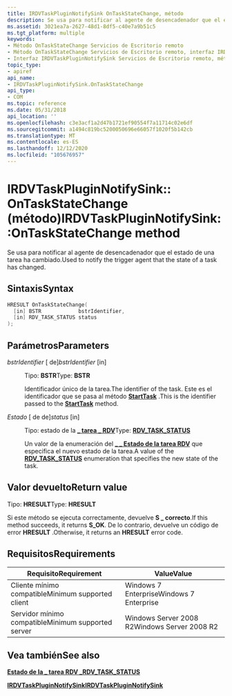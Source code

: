 ```yaml
---
title: IRDVTaskPluginNotifySink OnTaskStateChange, método
description: Se usa para notificar al agente de desencadenador que el estado de una tarea ha cambiado.
ms.assetid: 3021ea7a-2627-48d1-8df5-c40e7a9b51c5
ms.tgt_platform: multiple
keywords:
- Método OnTaskStateChange Servicios de Escritorio remoto
- Método OnTaskStateChange Servicios de Escritorio remoto, interfaz IRDVTaskPluginNotifySink
- Interfaz IRDVTaskPluginNotifySink Servicios de Escritorio remoto, método OnTaskStateChange
topic_type:
- apiref
api_name:
- IRDVTaskPluginNotifySink.OnTaskStateChange
api_type:
- COM
ms.topic: reference
ms.date: 05/31/2018
api_location: ''
ms.openlocfilehash: c3e3acf1a2d47b1721ef90554f7a11714c02e6df
ms.sourcegitcommit: a1494c819bc5200050696e66057f1020f5b142cb
ms.translationtype: MT
ms.contentlocale: es-ES
ms.lasthandoff: 12/12/2020
ms.locfileid: "105676957"
---
```

# <a name="irdvtaskpluginnotifysinkontaskstatechange-method"></a><span data-ttu-id="5d2c7-106">IRDVTaskPluginNotifySink:: OnTaskStateChange (método)</span><span class="sxs-lookup"><span data-stu-id="5d2c7-106">IRDVTaskPluginNotifySink::OnTaskStateChange method</span></span>

<span data-ttu-id="5d2c7-107">Se usa para notificar al agente de desencadenador que el estado de una tarea ha cambiado.</span><span class="sxs-lookup"><span data-stu-id="5d2c7-107">Used to notify the trigger agent that the state of a task has changed.</span></span>

## <a name="syntax"></a><span data-ttu-id="5d2c7-108">Sintaxis</span><span class="sxs-lookup"><span data-stu-id="5d2c7-108">Syntax</span></span>


```C++
HRESULT OnTaskStateChange(
  [in] BSTR            bstrIdentifier,
  [in] RDV_TASK_STATUS status
);
```



## <a name="parameters"></a><span data-ttu-id="5d2c7-109">Parámetros</span><span class="sxs-lookup"><span data-stu-id="5d2c7-109">Parameters</span></span>

<dl> <dt>

<span data-ttu-id="5d2c7-110">*bstrIdentifier* \[ de\]</span><span class="sxs-lookup"><span data-stu-id="5d2c7-110">*bstrIdentifier* \[in\]</span></span>
</dt> <dd>

<span data-ttu-id="5d2c7-111">Tipo: **BSTR**</span><span class="sxs-lookup"><span data-stu-id="5d2c7-111">Type: **BSTR**</span></span>

<span data-ttu-id="5d2c7-112">Identificador único de la tarea.</span><span class="sxs-lookup"><span data-stu-id="5d2c7-112">The identifier of the task.</span></span> <span data-ttu-id="5d2c7-113">Este es el identificador que se pasa al método [**StartTask**](irdvtaskplugin-starttask.md) .</span><span class="sxs-lookup"><span data-stu-id="5d2c7-113">This is the identifier passed to the [**StartTask**](irdvtaskplugin-starttask.md) method.</span></span>

</dd> <dt>

<span data-ttu-id="5d2c7-114">*Estado* \[ de de\]</span><span class="sxs-lookup"><span data-stu-id="5d2c7-114">*status* \[in\]</span></span>
</dt> <dd>

<span data-ttu-id="5d2c7-115">Tipo: estado de la **[ **\_ tarea \_ RDV**](/windows/desktop/api/SessDirPublicTypes/ne-sessdirpublictypes-rdv_task_status)**</span><span class="sxs-lookup"><span data-stu-id="5d2c7-115">Type: **[**RDV\_TASK\_STATUS**](/windows/desktop/api/SessDirPublicTypes/ne-sessdirpublictypes-rdv_task_status)**</span></span>

<span data-ttu-id="5d2c7-116">Un valor de la enumeración del [**\_ \_ Estado de la tarea RDV**](/windows/desktop/api/SessDirPublicTypes/ne-sessdirpublictypes-rdv_task_status) que especifica el nuevo estado de la tarea.</span><span class="sxs-lookup"><span data-stu-id="5d2c7-116">A value of the [**RDV\_TASK\_STATUS**](/windows/desktop/api/SessDirPublicTypes/ne-sessdirpublictypes-rdv_task_status) enumeration that specifies the new state of the task.</span></span>

</dd> </dl>

## <a name="return-value"></a><span data-ttu-id="5d2c7-117">Valor devuelto</span><span class="sxs-lookup"><span data-stu-id="5d2c7-117">Return value</span></span>

<span data-ttu-id="5d2c7-118">Tipo: **HRESULT**</span><span class="sxs-lookup"><span data-stu-id="5d2c7-118">Type: **HRESULT**</span></span>

<span data-ttu-id="5d2c7-119">Si este método se ejecuta correctamente, devuelve **S \_ correcto**.</span><span class="sxs-lookup"><span data-stu-id="5d2c7-119">If this method succeeds, it returns **S\_OK**.</span></span> <span data-ttu-id="5d2c7-120">De lo contrario, devuelve un código de error **HRESULT** .</span><span class="sxs-lookup"><span data-stu-id="5d2c7-120">Otherwise, it returns an **HRESULT** error code.</span></span>

## <a name="requirements"></a><span data-ttu-id="5d2c7-121">Requisitos</span><span class="sxs-lookup"><span data-stu-id="5d2c7-121">Requirements</span></span>



| <span data-ttu-id="5d2c7-122">Requisito</span><span class="sxs-lookup"><span data-stu-id="5d2c7-122">Requirement</span></span> | <span data-ttu-id="5d2c7-123">Value</span><span class="sxs-lookup"><span data-stu-id="5d2c7-123">Value</span></span> |
|-------------------------------------|-----------------------------------|
| <span data-ttu-id="5d2c7-124">Cliente mínimo compatible</span><span class="sxs-lookup"><span data-stu-id="5d2c7-124">Minimum supported client</span></span><br/> | <span data-ttu-id="5d2c7-125">Windows 7 Enterprise</span><span class="sxs-lookup"><span data-stu-id="5d2c7-125">Windows 7 Enterprise</span></span><br/>   |
| <span data-ttu-id="5d2c7-126">Servidor mínimo compatible</span><span class="sxs-lookup"><span data-stu-id="5d2c7-126">Minimum supported server</span></span><br/> | <span data-ttu-id="5d2c7-127">Windows Server 2008 R2</span><span class="sxs-lookup"><span data-stu-id="5d2c7-127">Windows Server 2008 R2</span></span><br/> |



## <a name="see-also"></a><span data-ttu-id="5d2c7-128">Vea también</span><span class="sxs-lookup"><span data-stu-id="5d2c7-128">See also</span></span>

<dl> <dt>

[<span data-ttu-id="5d2c7-129">**Estado de la \_ tarea RDV \_**</span><span class="sxs-lookup"><span data-stu-id="5d2c7-129">**RDV\_TASK\_STATUS**</span></span>](/windows/desktop/api/SessDirPublicTypes/ne-sessdirpublictypes-rdv_task_status)
</dt> <dt>

[<span data-ttu-id="5d2c7-130">**IRDVTaskPluginNotifySink**</span><span class="sxs-lookup"><span data-stu-id="5d2c7-130">**IRDVTaskPluginNotifySink**</span></span>](irdvtaskpluginnotifysink.md)
</dt> </dl>

 

 





